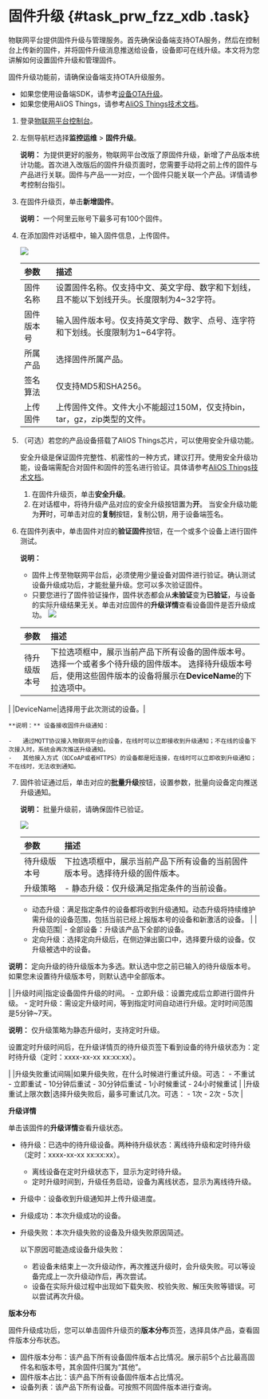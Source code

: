 # 固件升级 {#task_prw_fzz_xdb .task}

物联网平台提供固件升级与管理服务。首先确保设备端支持OTA服务，然后在控制台上传新的固件，并将固件升级消息推送给设备，设备即可在线升级。本文将为您讲解如何设置固件升级和管理固件。

固件升级功能前，请确保设备端支持OTA升级服务。

-   如果您使用设备端SDK，请参考[设备OTA升级](../../../../intl.zh-CN/设备端开发指南/设备OTA升级.md#)。
-   如果您使用AliOS Things，请参考[AliOS Things技术文档](https://github.com/alibaba/AliOS-Things/wiki)。

1.  登录[物联网平台控制台](http://iot.console.aliyun.com/)。
2.  左侧导航栏选择**监控运维** \> **固件升级**。 

    **说明：** 为提供更好的服务，物联网平台改版了原固件升级，新增了产品版本统计功能。首次进入改版后的固件升级页面时，您需要手动将之前上传的固件与产品进行关联。固件与产品一一对应，一个固件只能关联一个产品。详情请参考控制台指引。

3.  在固件升级页，单击**新增固件**。 

    **说明：** 一个阿里云账号下最多可有100个固件。

4.  在添加固件对话框中，输入固件信息，上传固件。 

    ![](http://static-aliyun-doc.oss-cn-hangzhou.aliyuncs.com/assets/img/7553/15555718963946_zh-CN.png)

    |参数|描述|
    |:-|:-|
    |固件名称|设置固件名称。仅支持中文、英文字母、数字和下划线，且不能以下划线开头。长度限制为4~32字符。|
    |固件版本号|输入固件版本号。仅支持英文字母、数字、点号、连字符和下划线。长度限制为1~64字符。|
    |所属产品|选择固件所属产品。|
    |签名算法|仅支持MD5和SHA256。|
    |上传固件|上传固件文件。文件大小不能超过150M，仅支持bin，tar，gz，zip类型的文件。|

5.  （可选）若您的产品设备搭载了AliOS Things芯片，可以使用安全升级功能。 

    安全升级是保证固件完整性、机密性的一种方式，建议打开。使用安全升级功能，设备端需配合对固件和固件的签名进行验证。具体请参考[AliOS Things技术文档](https://github.com/alibaba/AliOS-Things/wiki)。

    1.  在固件升级页，单击**安全升级**。
    2.  在对话框中，将待升级产品对应的安全升级按钮置为**开**。 当安全升级功能为**开**时，可单击对应的**复制**按钮，复制公钥，用于设备端签名。
6.  在固件列表中，单击固件对应的**验证固件**按钮，在一个或多个设备上进行固件测试。 

    **说明：** 

    -   固件上传至物联网平台后，必须使用少量设备对固件进行验证。确认测试设备升级成功后，才能批量升级。您可以多次验证固件。
    -   只要您进行了固件验证操作，固件状态都会从**未验证**变为**已验证**，与设备的实际升级结果无关。单击对应固件的**升级详情**查看设备固件是否升级成功。
    ![](http://static-aliyun-doc.oss-cn-hangzhou.aliyuncs.com/assets/img/7553/155557189640338_zh-CN.png)

    |参数|描述|
    |:-|:-|
    |待升级版本号|下拉选项框中，展示当前产品下所有设备的固件版本号。选择一个或者多个待升级的固件版本。 选择待升级版本号后，使用这些固件版本的设备将展示在**DeviceName**的下拉选项中。

 |
    |DeviceName|选择用于此次测试的设备。|

    **说明：** 设备接收固件升级通知：

    -   通过MQTT协议接入物联网平台的设备，在线时可以立即接收到升级通知；不在线的设备下次接入时，系统会再次推送升级通知。
    -   其他接入方式（如CoAP或者HTTPS）的设备都是短连接，在线时可以立即收到升级通知；不在线时，无法收到通知。
7.  固件验证通过后，单击对应的**批量升级**按钮，设置参数，批量向设备定向推送升级通知。 

    **说明：** 批量升级前，请确保固件已验证。

    ![](http://static-aliyun-doc.oss-cn-hangzhou.aliyuncs.com/assets/img/7553/155557189640339_zh-CN.png)

    |参数|描述|
    |:-|:-|
    |待升级版本号|下拉选项框中，展示当前产品下所有设备的当前固件版本号。选择待升级的固件版本。|
    |升级策略|     -   静态升级：仅升级满足指定条件的当前设备。
    -   动态升级：满足指定条件的设备都将收到升级通知。动态升级将持续维护需升级的设备范围，包括当前已经上报版本号的设备和新激活的设备。
 |
    |升级范围|     -   全部设备：升级该产品下全部的设备。
    -   定向升级：选择定向升级后，在侧边弹出窗口中，选择要升级的设备。仅升级被选中的设备。

**说明：** 定向升级的待升级版本为多选。默认选中您之前已输入的待升级版本号。如果您未设置待升级版本号，则默认选中全部版本。

 |
    |升级时间|指定设备固件升级的时间。     -   立即升级：设置完成后立即进行固件升级。
    -   定时升级：需设定升级时间，等到指定时间自动进行升级。定时时间范围是5分钟~7天。

**说明：** 仅升级策略为静态升级时，支持定时升级。

设置定时升级时间后，在升级详情页的待升级页签下看到设备的待升级状态为：定时待升级（定时：xxxx-xx-xx xx:xx:xx）。

 |
    |升级失败重试间隔|如果升级失败，在什么时候进行重试升级。可选：     -   不重试
    -   立即重试
    -   10分钟后重试
    -   30分钟后重试
    -   1小时候重试
    -   24小时候重试
 |
    |升级重试上限次数|选择升级失败后，最多可重试几次。可选：     -   1次
    -   2次
    -   5次
 |


**升级详情**

单击该固件的**升级详情**查看升级状态。

-   待升级：已选中的待升级设备。两种待升级状态：离线待升级和定时待升级（定时：xxxx-xx-xx xx:xx:xx）。
    -   离线设备在定时升级状态下，显示为定时待升级。
    -   定时升级时间到，升级任务启动，设备为离线状态，显示为离线待升级。
-   升级中：设备收到升级通知并上传升级进度。
-   升级成功：本次升级成功的设备。
-   升级失败：本次升级失败的设备及升级失败原因简述。

    以下原因可能造成设备升级失败：

    -   若设备未结束上一次升级动作，再次推送升级时，会升级失败。可以等设备完成上一次升级动作后，再次尝试。
    -   设备在实际升级过程中出现如下载失败、校验失败、解压失败等错误。可以尝试再次升级。

**版本分布**

固件升级成功后，您可以单击固件升级页的**版本分布**页签，选择具体产品，查看固件版本分布状态。

-   固件版本分布：该产品下所有设备固件版本占比情况。展示前5个占比最高固件名和版本号，其余固件归属为“其他”。
-   固件版本占比：该产品下所有设备固件版本占比情况。
-   设备列表：该产品下所有设备。可按照不同固件版本进行查询。

